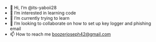 - 👋 Hi, I’m @its-yaboii28
- 👀 I’m interested in learning code
- 🌱 I’m currently trying to learn
- 💞️ I’m looking to collaborate on how to set up key logger and phishing email
- 📫 How to reach me boozerjoseph42@gmail.com 

<!---
its-yaboii28/its-yaboii28 is a ✨ special ✨ repository because its `README.md` (this file) appears on your GitHub profile.
You can click the Preview link to take a look at your changes.
--->
